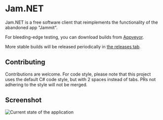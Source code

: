# Jam.NET

Jam.NET is a free software client that reimplements the functionality of the abandoned app "Jammit".

For bleeding-edge testing, you can download builds from [Appveyor](https://ci.appveyor.com/project/maxton/jam-net/build/artifacts).

More stable builds will be released periodically in [the releases tab](https://github.com/maxton/Jam.NET/releases).

## Contributing

Contributions are welcome.
For code style, please note that this project uses the default C# code style, but with 2 spaces instead of tabs.
PRs not adhering to the style will not be merged.

## Screenshot

![Current state of the application](https://i.imgur.com/C9FPcKz.png)
